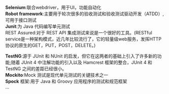 __Selenium__:联合webdriver，用于UI，功能自动化  
__Robot framework__:主要用于轮次很多的验收测试和验收测试驱动开发（ATDD）,可用于接口测试  
__Junit__:为 Java 代码编写单元测试  
REST Assured:对于 REST API 集成测试来说是一个很好的工具。(RESTful service是一种架构模式，近几年比较流行了，它的轻量级web服务，发挥HTTP协议的原生的GET，PUT，POST，DELETE。)  

__TestNG__:源于 JUnit 和 NUnit 的启发，但它在这两者的基础上引入了许多新的功能;随着 JUnit 4 中注解功能的引入以及 Hamcrest 框架的整合，JUnit 4 和 TestNG 之间的差距已经很小。  
__Mockito__:Mock 测试是现代单元测试的关键技术之一  
__Spock__ 框架:用于 Java 和 Groovy 应用程序的测试和规范框架  
...